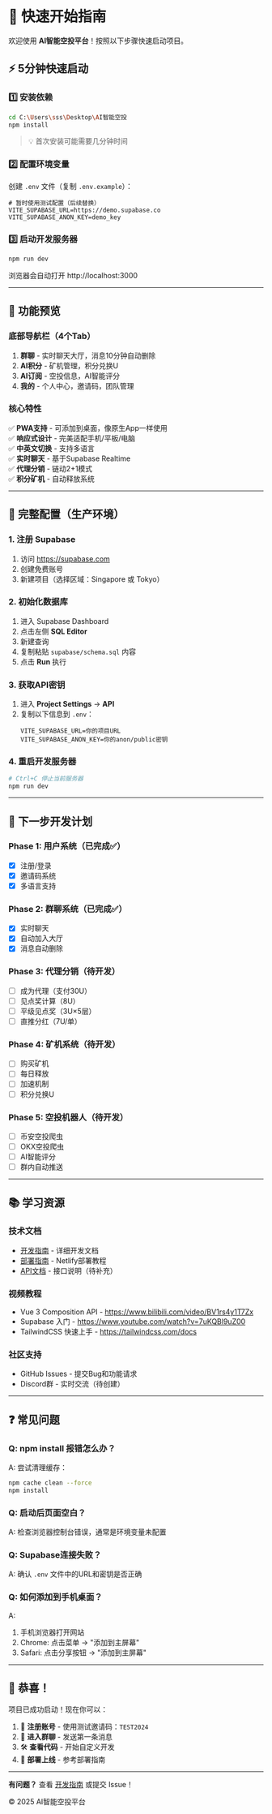 # 🚀 快速开始指南

欢迎使用 **AI智能空投平台**！按照以下步骤快速启动项目。

## ⚡ 5分钟快速启动

### 1️⃣ 安装依赖

```bash
cd C:\Users\sss\Desktop\AI智能空投
npm install
```

> 💡 首次安装可能需要几分钟时间

### 2️⃣ 配置环境变量

创建 `.env` 文件（复制 `.env.example`）：

```env
# 暂时使用测试配置（后续替换）
VITE_SUPABASE_URL=https://demo.supabase.co
VITE_SUPABASE_ANON_KEY=demo_key
```

### 3️⃣ 启动开发服务器

```bash
npm run dev
```

浏览器会自动打开 http://localhost:3000

---

## 📱 功能预览

### 底部导航栏（4个Tab）

1. **群聊** - 实时聊天大厅，消息10分钟自动删除
2. **AI积分** - 矿机管理，积分兑换U
3. **AI订阅** - 空投信息，AI智能评分
4. **我的** - 个人中心，邀请码，团队管理

### 核心特性

✅ **PWA支持** - 可添加到桌面，像原生App一样使用  
✅ **响应式设计** - 完美适配手机/平板/电脑  
✅ **中英文切换** - 支持多语言  
✅ **实时聊天** - 基于Supabase Realtime  
✅ **代理分销** - 链动2+1模式  
✅ **积分矿机** - 自动释放系统  

---

## 🔧 完整配置（生产环境）

### 1. 注册 Supabase

1. 访问 https://supabase.com
2. 创建免费账号
3. 新建项目（选择区域：Singapore 或 Tokyo）

### 2. 初始化数据库

1. 进入 Supabase Dashboard
2. 点击左侧 **SQL Editor**
3. 新建查询
4. 复制粘贴 `supabase/schema.sql` 内容
5. 点击 **Run** 执行

### 3. 获取API密钥

1. 进入 **Project Settings** → **API**
2. 复制以下信息到 `.env`：
   ```env
   VITE_SUPABASE_URL=你的项目URL
   VITE_SUPABASE_ANON_KEY=你的anon/public密钥
   ```

### 4. 重启开发服务器

```bash
# Ctrl+C 停止当前服务器
npm run dev
```

---

## 🎯 下一步开发计划

### Phase 1: 用户系统（已完成✅）
- [x] 注册/登录
- [x] 邀请码系统
- [x] 多语言支持

### Phase 2: 群聊系统（已完成✅）
- [x] 实时聊天
- [x] 自动加入大厅
- [x] 消息自动删除

### Phase 3: 代理分销（待开发）
- [ ] 成为代理（支付30U）
- [ ] 见点奖计算（8U）
- [ ] 平级见点奖（3U×5层）
- [ ] 直推分红（7U/单）

### Phase 4: 矿机系统（待开发）
- [ ] 购买矿机
- [ ] 每日释放
- [ ] 加速机制
- [ ] 积分兑换U

### Phase 5: 空投机器人（待开发）
- [ ] 币安空投爬虫
- [ ] OKX空投爬虫
- [ ] AI智能评分
- [ ] 群内自动推送

---

## 📚 学习资源

### 技术文档

- [开发指南](docs/DEVELOPMENT.md) - 详细开发文档
- [部署指南](docs/DEPLOYMENT.md) - Netlify部署教程
- [API文档](docs/API.md) - 接口说明（待补充）

### 视频教程

- Vue 3 Composition API - https://www.bilibili.com/video/BV1rs4y1T7Zx
- Supabase 入门 - https://www.youtube.com/watch?v=7uKQBl9uZ00
- TailwindCSS 快速上手 - https://tailwindcss.com/docs

### 社区支持

- GitHub Issues - 提交Bug和功能请求
- Discord群 - 实时交流（待创建）

---

## ❓ 常见问题

### Q: npm install 报错怎么办？

A: 尝试清理缓存：
```bash
npm cache clean --force
npm install
```

### Q: 启动后页面空白？

A: 检查浏览器控制台错误，通常是环境变量未配置

### Q: Supabase连接失败？

A: 确认 `.env` 文件中的URL和密钥是否正确

### Q: 如何添加到手机桌面？

A: 
1. 手机浏览器打开网站
2. Chrome: 点击菜单 → "添加到主屏幕"
3. Safari: 点击分享按钮 → "添加到主屏幕"

---

## 🎉 恭喜！

项目已成功启动！现在你可以：

1. 📝 **注册账号** - 使用测试邀请码：`TEST2024`
2. 💬 **进入群聊** - 发送第一条消息
3. 🛠️ **查看代码** - 开始自定义开发
4. 🚀 **部署上线** - 参考部署指南

---

**有问题？** 查看 [开发指南](docs/DEVELOPMENT.md) 或提交 Issue！

© 2025 AI智能空投平台

